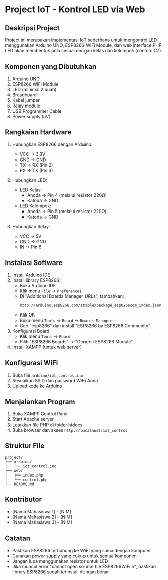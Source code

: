 # Project IoT - Kontrol LED via Web

## Deskripsi Project
Project ini merupakan implementasi IoT sederhana untuk mengontrol LED menggunakan Arduino UNO, ESP8266 WiFi Module, dan web interface PHP. LED akan membentuk pola sesuai dengan kelas dan kelompok (contoh: C7).

## Komponen yang Dibutuhkan
1. Arduino UNO
2. ESP8266 WiFi Module
3. LED (minimal 2 buah)
4. Breadboard
5. Kabel jumper
6. Relay module
7. USB Programmer Cable
8. Power supply (5V)

## Rangkaian Hardware
1. Hubungkan ESP8266 dengan Arduino:
   - VCC -> 3.3V
   - GND -> GND
   - TX -> RX (Pin 2)
   - RX -> TX (Pin 3)

2. Hubungkan LED:
   - LED Kelas:
     - Anoda -> Pin 4 (melalui resistor 220Ω)
     - Katoda -> GND
   - LED Kelompok:
     - Anoda -> Pin 5 (melalui resistor 220Ω)
     - Katoda -> GND

3. Hubungkan Relay:
   - VCC -> 5V
   - GND -> GND
   - IN -> Pin 6

## Instalasi Software
1. Install Arduino IDE
2. Install library ESP8266:
   - Buka Arduino IDE
   - Klik menu `File` -> `Preferences`
   - Di "Additional Boards Manager URLs", tambahkan:
     ```
     http://arduino.esp8266.com/stable/package_esp8266com_index.json
     ```
   - Klik OK
   - Buka menu `Tools` -> `Board` -> `Boards Manager`
   - Cari "esp8266" dan install "ESP8266 by ESP8266 Community"
3. Konfigurasi Board:
   - Klik menu `Tools` -> `Board`
   - Pilih "ESP8266 Boards" -> "Generic ESP8266 Module"
4. Install XAMPP (untuk web server)

## Konfigurasi WiFi
1. Buka file `arduino/iot_control.ino`
2. Sesuaikan SSID dan password WiFi Anda
3. Upload kode ke Arduino

## Menjalankan Program
1. Buka XAMPP Control Panel
2. Start Apache server
3. Letakkan file PHP di folder htdocs
4. Buka browser dan akses `http://localhost/iot_control`

## Struktur File
```
project/
├── arduino/
│   └── iot_control.ino
├── web/
│   ├── index.php
│   └── control.php
└── README.md
```

## Kontributor
- [Nama Mahasiswa 1] - [NIM]
- [Nama Mahasiswa 2] - [NIM]
- [Nama Mahasiswa 3] - [NIM]

## Catatan
- Pastikan ESP8266 terhubung ke WiFi yang sama dengan komputer
- Gunakan power supply yang cukup untuk semua komponen
- Jangan lupa menggunakan resistor untuk LED
- Jika muncul error "cannot open source file ESP8266WiFi.h", pastikan library ESP8266 sudah terinstall dengan benar 
